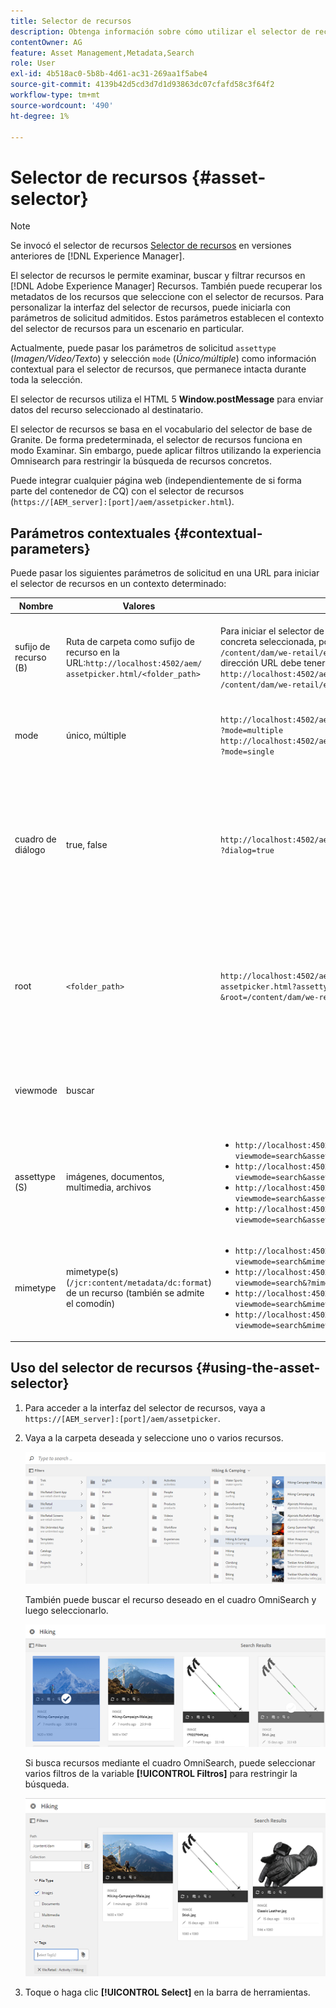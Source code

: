 ```yaml
---
title: Selector de recursos
description: Obtenga información sobre cómo utilizar el selector de recursos para buscar, filtrar, examinar y recuperar metadatos de recursos en Adobe Experience Manager Assets. Aprenda también a personalizar la interfaz del selector de recursos.
contentOwner: AG
feature: Asset Management,Metadata,Search
role: User
exl-id: 4b518ac0-5b8b-4d61-ac31-269aa1f5abe4
source-git-commit: 4139b42d5cd3d7d1d93863dc07cfafd58c3f64f2
workflow-type: tm+mt
source-wordcount: '490'
ht-degree: 1%

---
```


# Selector de recursos {#asset-selector}

>[!NOTE]
>
>Se invocó el selector de recursos [Selector de recursos](https://helpx.adobe.com/experience-manager/6-2/assets/using/asset-picker.html) en versiones anteriores de [!DNL Experience Manager].

El selector de recursos le permite examinar, buscar y filtrar recursos en [!DNL Adobe Experience Manager] Recursos. También puede recuperar los metadatos de los recursos que seleccione con el selector de recursos. Para personalizar la interfaz del selector de recursos, puede iniciarla con parámetros de solicitud admitidos. Estos parámetros establecen el contexto del selector de recursos para un escenario en particular.

Actualmente, puede pasar los parámetros de solicitud `assettype` (*Imagen/Vídeo/Texto*) y selección `mode` (*Único/múltiple*) como información contextual para el selector de recursos, que permanece intacta durante toda la selección.

El selector de recursos utiliza el HTML 5 **Window.postMessage** para enviar datos del recurso seleccionado al destinatario.

El selector de recursos se basa en el vocabulario del selector de base de Granite. De forma predeterminada, el selector de recursos funciona en modo Examinar. Sin embargo, puede aplicar filtros utilizando la experiencia Omnisearch para restringir la búsqueda de recursos concretos.

Puede integrar cualquier página web (independientemente de si forma parte del contenedor de CQ) con el selector de recursos (`https://[AEM_server]:[port]/aem/assetpicker.html`).

## Parámetros contextuales {#contextual-parameters}

Puede pasar los siguientes parámetros de solicitud en una URL para iniciar el selector de recursos en un contexto determinado:

| Nombre | Valores | Ejemplo | Función |
|---|---|---|---|
| sufijo de recurso (B) | Ruta de carpeta como sufijo de recurso en la URL:`http://localhost:4502/aem/`<br>`assetpicker.html/<folder_path>` | Para iniciar el selector de recursos con una carpeta concreta seleccionada, por ejemplo, con la carpeta `/content/dam/we-retail/en/activities` seleccionada, la dirección URL debe tener el siguiente formato: `http://localhost:4502/aem/assetpicker.html`<br>`/content/dam/we-retail/en/activities?assettype=images` | Si necesita seleccionar una carpeta concreta cuando se inicia el selector de recursos, pasarla como sufijo de recurso. |
| mode | único, múltiple | `http://localhost:4502/aem/assetpicker.html`<br>`?mode=multiple` <br> `http://localhost:4502/aem/assetpicker.html`<br>`?mode=single` | En el modo múltiple, puede seleccionar varios recursos simultáneamente mediante el selector de recursos. |
| cuadro de diálogo | true, false | `http://localhost:4502/aem/assetpicker.html`<br>`?dialog=true` | Utilice estos parámetros para abrir el selector de recursos como cuadro de diálogo de Granite. Esta opción solo es aplicable cuando se inicia el selector de recursos a través de Granite Path Field y se configura como pickerSrc URL. |
| root | `<folder_path>` | `http://localhost:4502/aem/`<br>`assetpicker.html?assettype=images`<br>`&root=/content/dam/we-retail/en/activities` | Utilice esta opción para especificar la carpeta raíz del selector de recursos. En este caso, el selector de recursos permite seleccionar solo recursos secundarios (directos/indirectos) en la carpeta raíz. |
| viewmode | buscar |  | Para iniciar el selector de recursos en modo de búsqueda, con parámetros de tipo de recurso y tipo de mimetype. |
| assettype (S) | imágenes, documentos, multimedia, archivos | <ul><li>`http://localhost:4502/aem/assetpicker.html?viewmode=search&assettype=images`</li> <li>`http://localhost:4502/aem/assetpicker.html?viewmode=search&assettype=documents`</li> <li>`http://localhost:4502/aem/assetpicker.html?viewmode=search&assettype=multimedia`</li> <li>`http://localhost:4502/aem/assetpicker.html?viewmode=search&assettype=archives`</li> | Utilice esta opción para filtrar los tipos de recursos según el valor pasado. |
| mimetype | mimetype(s) (`/jcr:content/metadata/dc:format`) de un recurso (también se admite el comodín) | <ul><li>`http://localhost:4502/aem/assetpicker.html?viewmode=search&mimetype=image/png`</li>  <li>`http://localhost:4502/aem/assetpicker.html?viewmode=search&?mimetype=*png`</li>  <li>`http://localhost:4502/aem/assetpicker.html?viewmode=search&mimetype=*presentation`</li>  <li>`http://localhost:4502/aem/assetpicker?viewmode=search&mimetype=*presentation&mimetype=*png`</li></ul> | Utilícelo para filtrar recursos en función de tipos MIME |

## Uso del selector de recursos {#using-the-asset-selector}

1. Para acceder a la interfaz del selector de recursos, vaya a `https://[AEM_server]:[port]/aem/assetpicker`.
1. Vaya a la carpeta deseada y seleccione uno o varios recursos.

   ![chlimage_1-441](assets/chlimage_1-441.png)

   También puede buscar el recurso deseado en el cuadro OmniSearch y luego seleccionarlo.

   ![chlimage_1-442](assets/chlimage_1-442.png)

   Si busca recursos mediante el cuadro OmniSearch, puede seleccionar varios filtros de la variable **[!UICONTROL Filtros]** para restringir la búsqueda.

   ![chlimage_1-443](assets/chlimage_1-443.png)

1. Toque o haga clic **[!UICONTROL Select]** en la barra de herramientas.
